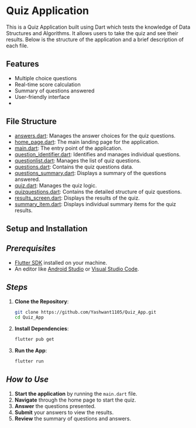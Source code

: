 # **Quiz Application**

This is a Quiz Application built using Dart which tests the knowledge of Data Structures and Algorithms. It allows users to take the quiz and see their results. Below is the structure of the application and a brief description of each file.


## **Features**

- Multiple choice questions
- Real-time score calculation
- Summary of questions answered
- User-friendly interface
- 


## **File Structure**

- [answers.dart](https://github.com/Yashwant1105/Quiz_App/blob/main/lib/answers.dart): Manages the answer choices for the quiz questions.
- [home_page.dart](https://github.com/Yashwant1105/Quiz_App/blob/main/lib/home_page.dart): The main landing page for the application.
- [main.dart](https://github.com/Yashwant1105/Quiz_App/blob/main/lib/main.dart): The entry point of the application.
- [question_identifier.dart](https://github.com/Yashwant1105/Quiz_App/blob/main/lib/question_identifier.dart): Identifies and manages individual questions.
- [questionlist.dart](https://github.com/Yashwant1105/Quiz_App/blob/main/lib/data/questionlist.dart): Manages the list of quiz questions.
- [questions.dart](https://github.com/Yashwant1105/Quiz_App/blob/main/lib/questions.dart): Contains the quiz questions data.
- [questions_summary.dart](https://github.com/Yashwant1105/Quiz_App/blob/main/lib/questions_summary.dart): Displays a summary of the questions answered.
- [quiz.dart](https://github.com/Yashwant1105/Quiz_App/blob/main/lib/questions.dart): Manages the quiz logic.
- [quizquestions.dart](https://github.com/Yashwant1105/Quiz_App/blob/main/lib/models/quizquestions.dart): Contains the detailed structure of quiz questions.
- [results_screen.dart](https://github.com/Yashwant1105/Quiz_App/blob/main/lib/results_screen.dart): Displays the results of the quiz.
- [summary_item.dart](https://github.com/Yashwant1105/Quiz_App/blob/main/lib/summary_item.dart): Displays individual summary items for the quiz results.
  

## **Setup and Installation**


## ***Prerequisites***

- [Flutter SDK](https://flutter.dev/docs/get-started/install) installed on your machine.
- An editor like [Android Studio](https://developer.android.com/studio) or [Visual Studio Code](https://code.visualstudio.com/).

## ***Steps***

1. **Clone the Repository**:
   ```bash
   git clone https://github.com/Yashwant1105/Quiz_App.git
   cd Quiz_App
   ```
    

2. **Install Dependencies**:
   ```bash
   flutter pub get
   ```
    

3. **Run the App**:
   ```bash
   flutter run
   ```



## ***How to Use***

1. **Start the application** by running the `main.dart` file.
2. **Navigate** through the home page to start the quiz.
3. **Answer** the questions presented.
4. **Submit** your answers to view the results.
5. **Review** the summary of questions and answers.


